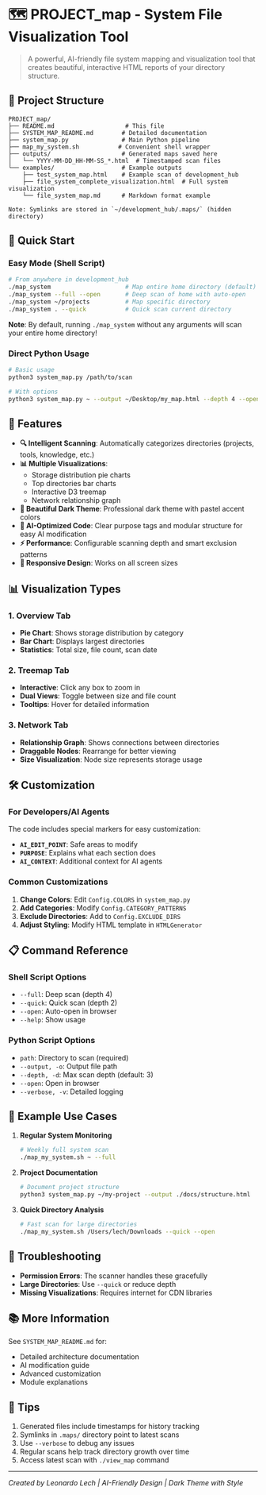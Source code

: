 # 🗺️ PROJECT_map - System File Visualization Tool

> A powerful, AI-friendly file system mapping and visualization tool that creates beautiful, interactive HTML reports of your directory structure.

## 📁 Project Structure

```
PROJECT_map/
├── README.md                    # This file
├── SYSTEM_MAP_README.md        # Detailed documentation
├── system_map.py               # Main Python pipeline
├── map_my_system.sh           # Convenient shell wrapper
├── outputs/                    # Generated maps saved here
│   └── YYYY-MM-DD_HH-MM-SS_*.html  # Timestamped scan files
└── examples/                   # Example outputs
    ├── test_system_map.html    # Example scan of development_hub
    ├── file_system_complete_visualization.html  # Full system visualization
    └── file_system_map.md      # Markdown format example

Note: Symlinks are stored in `~/development_hub/.maps/` (hidden directory)
```

## 🚀 Quick Start

### Easy Mode (Shell Script)

```bash
# From anywhere in development_hub
./map_system                     # Map entire home directory (default)
./map_system --full --open       # Deep scan of home with auto-open
./map_system ~/projects          # Map specific directory
./map_system . --quick           # Quick scan current directory
```

**Note**: By default, running `./map_system` without any arguments will scan your entire home directory!

### Direct Python Usage

```bash
# Basic usage
python3 system_map.py /path/to/scan

# With options
python3 system_map.py ~ --output ~/Desktop/my_map.html --depth 4 --open
```

## 🎯 Features

- **🔍 Intelligent Scanning**: Automatically categorizes directories (projects, tools, knowledge, etc.)
- **📊 Multiple Visualizations**: 
  - Storage distribution pie charts
  - Top directories bar charts
  - Interactive D3 treemap
  - Network relationship graph
- **🎨 Beautiful Dark Theme**: Professional dark theme with pastel accent colors
- **🤖 AI-Optimized Code**: Clear purpose tags and modular structure for easy AI modification
- **⚡ Performance**: Configurable scanning depth and smart exclusion patterns
- **📱 Responsive Design**: Works on all screen sizes

## 📊 Visualization Types

### 1. Overview Tab
- **Pie Chart**: Shows storage distribution by category
- **Bar Chart**: Displays largest directories
- **Statistics**: Total size, file count, scan date

### 2. Treemap Tab
- **Interactive**: Click any box to zoom in
- **Dual Views**: Toggle between size and file count
- **Tooltips**: Hover for detailed information

### 3. Network Tab
- **Relationship Graph**: Shows connections between directories
- **Draggable Nodes**: Rearrange for better viewing
- **Size Visualization**: Node size represents storage usage

## 🛠️ Customization

### For Developers/AI Agents

The code includes special markers for easy customization:

- **`AI_EDIT_POINT`**: Safe areas to modify
- **`PURPOSE`**: Explains what each section does
- **`AI_CONTEXT`**: Additional context for AI agents

### Common Customizations

1. **Change Colors**: Edit `Config.COLORS` in `system_map.py`
2. **Add Categories**: Modify `Config.CATEGORY_PATTERNS`
3. **Exclude Directories**: Add to `Config.EXCLUDE_DIRS`
4. **Adjust Styling**: Modify HTML template in `HTMLGenerator`

## 📋 Command Reference

### Shell Script Options
- `--full`: Deep scan (depth 4)
- `--quick`: Quick scan (depth 2)
- `--open`: Auto-open in browser
- `--help`: Show usage

### Python Script Options
- `path`: Directory to scan (required)
- `--output, -o`: Output file path
- `--depth, -d`: Max scan depth (default: 3)
- `--open`: Open in browser
- `--verbose, -v`: Detailed logging

## 🎨 Example Use Cases

1. **Regular System Monitoring**
   ```bash
   # Weekly full system scan
   ./map_my_system.sh ~ --full
   ```

2. **Project Documentation**
   ```bash
   # Document project structure
   python3 system_map.py ~/my-project --output ./docs/structure.html
   ```

3. **Quick Directory Analysis**
   ```bash
   # Fast scan for large directories
   ./map_my_system.sh /Users/lech/Downloads --quick --open
   ```

## 🔧 Troubleshooting

- **Permission Errors**: The scanner handles these gracefully
- **Large Directories**: Use `--quick` or reduce depth
- **Missing Visualizations**: Requires internet for CDN libraries

## 📚 More Information

See `SYSTEM_MAP_README.md` for:
- Detailed architecture documentation
- AI modification guide
- Advanced customization
- Module explanations

## 🌟 Tips

1. Generated files include timestamps for history tracking
2. Symlinks in `.maps/` directory point to latest scans
3. Use `--verbose` to debug any issues
4. Regular scans help track directory growth over time
5. Access latest scan with `./view_map` command

---

*Created by Leonardo Lech | AI-Friendly Design | Dark Theme with Style*